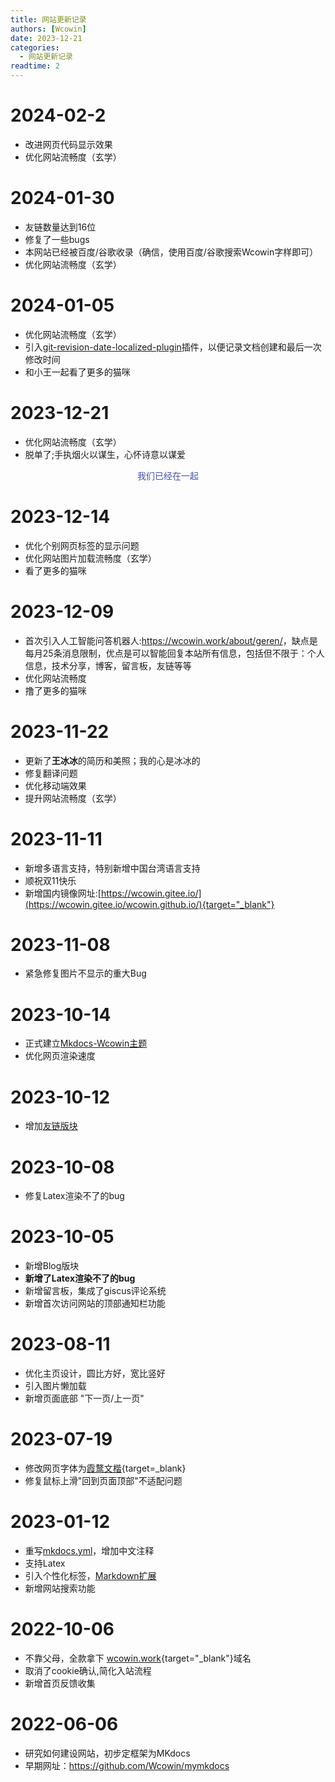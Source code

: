 ```yaml
---
title: 网站更新记录
authors: [Wcowin]
date: 2023-12-21
categories:
  - 网站更新记录
readtime: 2
---
```

## </p><h1 id="01" name="01"><strong>2024-02-2</strong></h1><p>
* 改进网页代码显示效果
* 优化网站流畅度（玄学）

## </p><h1 id="01" name="01"><strong>2024-01-30</strong></h1><p>
* 友链数量达到16位
* 修复了一些bugs
* 本网站已经被百度/谷歌收录（确信，使用百度/谷歌搜索Wcowin字样即可）
* 优化网站流畅度（玄学）

## </p><h1 id="01" name="01"><strong>2024-01-05</strong></h1><p>
* 优化网站流畅度（玄学）
* 引入[git-revision-date-localized-plugin](https://timvink.github.io/mkdocs-git-revision-date-localized-plugin/)插件，以便记录文档创建和最后一次修改时间
* 和小王一起看了更多的猫咪  

## </p><h1 id="01" name="01"><strong>2023-12-21</strong></h1><p>
* 优化网站流畅度（玄学）
* 脱单了;手执烟火以谋生，心怀诗意以谋爱  

<div>
<div id="rcorners2" >
  <div id="rcorners1">
    <!-- <i class="fa fa-calendar" style="font-size:100"></i> -->
    <body>
    <font color="#4351AF">
    <p style="text-align: center; ">
            <span>我们已经在一起</span>
            <span id='box1'></span>
</p>
  <div id="box1"></div>
  <script>
    function timingTime(){
      let start = '2023-12-21 00:00:00'
      let startTime = new Date(start).getTime()
      let currentTime = new Date().getTime()
      let difference = currentTime - startTime
      let m =  Math.floor(difference / (1000))
      let mm = m % 60  // 秒
      let f = Math.floor(m / 60)
      let ff = f % 60 // 分钟
      let s = Math.floor(f/ 60) // 小时
      let ss = s % 24
      let day = Math.floor(s  / 24 ) // 天数
      return day + "天" + ss + "时" + ff + "分" + mm +'秒'
    }
    setInterval(()=>{
      document.getElementById('box1').innerHTML = timingTime()
    },1000)
  </script>
  </font>
</body>
    <!-- <b><span id="time"></span></b> -->
  </div>
</div>
</div>

## </p><h1 id="01" name="01"><strong>2023-12-14</strong></h1><p>
* 优化个别网页标签的显示问题
* 优化网站图片加载流畅度（玄学）
* 看了更多的猫咪 

## </p><h1 id="01" name="01"><strong>2023-12-09</strong></h1><p>
* 首次引入人工智能问答机器人:<https://wcowin.work/about/geren/>，缺点是每月25条消息限制，优点是可以智能回复本站所有信息，包括但不限于：个人信息，技术分享，博客，留言板，友链等等
* 优化网站流畅度
* 撸了更多的猫咪

## </p><h1 id="01" name="01"><strong>2023-11-22</strong></h1><p>
* 更新了**王冰冰**的简历和美照；我的心是冰冰的
* 修复翻译问题
* 优化移动端效果
* 提升网站流畅度（玄学）

## </p><h1 id="01" name="01"><strong>2023-11-11</strong></h1><p>
* 新增多语言支持，特别新增中国台湾语言支持
* 顺祝双11快乐
* 新增国内镜像网址:[https://wcowin.gitee.io/](https://wcowin.gitee.io/wcowin.github.io/){target="_blank"}

## </p><h1 id="01" name="01"><strong>2023-11-08</strong></h1><p>
* 紧急修复图片不显示的重大Bug

## </p><h1 id="01" name="01"><strong>2023-10-14</strong></h1><p>

* 正式建立[Mkdocs-Wcowin主题](https://github.com/Wcowin/Mkdocs-Wcowin)
* 优化网页渲染速度
## </p><h1 id="01" name="01"><strong>2023-10-12</strong></h1><p>

* 增加[友链版块](https://wcowin.work/about/link/)
## </p><h1 id="01" name="01"><strong>2023-10-08</strong></h1><p>

* 修复Latex渲染不了的bug
## </p><h1 id="01" name="01"><strong>2023-10-05</strong></h1><p>

* 新增Blog版块
* **新增了Latex渲染不了的bug**
* 新增留言板，集成了giscus评论系统
* 新增首次访问网站的顶部通知栏功能

## </p><h1 id="01" name="01"><strong>2023-08-11</strong></h1><p>
* 优化主页设计，圆比方好，宽比竖好
* 引入图片懒加载
* 新增页面底部 "下一页/上一页"

## </p><h1 id="01" name="01"><strong>2023-07-19</strong></h1><p>

* 修改网页字体为[霞鹜文楷](https://github.com/lxgw/LxgwWenKai){target=_blank} 
* 修复鼠标上滑"回到页面顶部"不适配问题

## <h1 id="01" name="01"><strong>2023-01-12</strong></h1>

* 重写[mkdocs.yml](https://wcowin.work/blog/Mkdocs/mkdocs2/)，增加中文注释
* 支持Latex
* 引入个性化标签，[Markdown扩展](https://squidfunk.github.io/mkdocs-material/setup/extensions/python-markdown-extensions/#inlinehilite)
* 新增网站搜索功能

## </p><h1 id="01" name="01"><strong>2022-10-06</strong></h1><p>

* 不靠父母，全款拿下 [wcowin.work](https://wcowin.work/){target="_blank"}域名
* 取消了cookie确认,简化入站流程
* 新增首页反馈收集

## <h1 id="01" name="01"><strong>2022-06-06</strong></h1>

* 研究如何建设网站，初步定框架为MKdocs
* 早期网址：<https://github.com/Wcowin/mymkdocs>